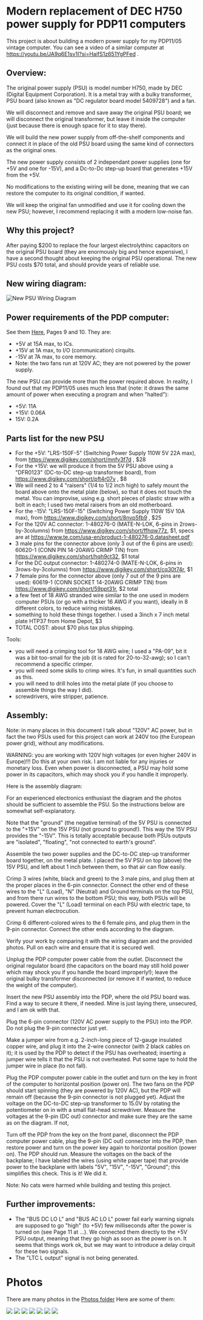 # Modern replacement of DEC H750 power supply for PDP11 computers

This project is about building a modern power supply for my PDP11/05 vintage computer.
You can see a video of a similar computer at https://youtu.be/JA9q6E1sv1I?si=HaifS1z651YgPFed .

## Overview:
The original power supply (PSU) is model number H750, made by DEC (Digital Equipment Corporation).
It is a metal tray with a bulky transformer, PSU board (also known as "DC regulator board model 5409728") and a fan.

We will disconnect and remove and save away the original PSU board; we will disconnect the original transformer, but leave it inside the computer (just because there is enough space for it to stay there).

We will build the new power supply from off-the-shelf components and connect it in place of the old PSU board using the same kind of connectors as the original ones.

The new power supply consists of 2 independant power supplies (one for +5V and one for -15V), and a Dc-to-Dc step-up board that generates +15V from the +5V.

No modifications to the existing wiring will be done, meaning that we can restore the computer to its original condition, if wanted.

We will keep the original fan unmodified and use it for cooling down the new PSU; however, I recommend replacing it with a modern low-noise fan.

## Why this project?
After paying $200 to replace the four largest electrolythinc capacitors on the original PSU board (they are enormously big and hence expensive), I have a second thought about keeping the original PSU operational. The new PSU costs $70 total, and should provide years of reliable use.

## New wiring diagram:
![New PSU Wiring Diagram](./photos/H750ReplacementPowerSupplyWiringDiagram.png)

## Power requirements of the PDP computer:
See them [Here](./DEC_H740_PSU_Documentation.pdf#page=5), Pages 9 and 10. They are:

- +5V at 15A max, to ICs.
- +15V at 1A max, to I/O (communication) cirquits.
- -15V at 7A max, to core memory.
- Note: the two fans run at 120V AC; they are not powered by the power supply.

The new PSU can provide more than the power required above.
In reality, I found out that my PDP11/05 uses much less that (note: it draws the same amount of power when executing a program and when "halted"):

- +5V: 11A
- +15V: 0.06A
- 15V: 0.2A


## Parts list for the new PSU

- For the +5V: "LRS-150F-5" (Switching Power Supply 110W 5V 22A max), from https://www.digikey.com/short/mnfv3f7d , $28
- For the +15V: we will produce it from the 5V PSU above using a "DFR0123" (DC-to-DC step-up transformer board), from https://www.digikey.com/short/pft4r07v , $8
- We will need 2 to 4 "raisers" (1/4 to 1/2 inch high) to safely mount the board above onto the metal plate (below), so that it does not touch the metal. You can improvise, using e.g. short pieces of plastic straw with a bolt in each; I used two metal raisers from an old motherboard.
- For the -15V: "LRS-150F-15" (Switching Power Supply 110W 15V 10A max), from https://www.digikey.com/short/8nvp5fb9 , $25
- For the 120V AC connector: 1-480276-0 (MATE-N-LOK, 6-pins in 2rows-by-3columns) from https://www.digikey.com/short/ffhqw77z, $1, specs are at https://www.te.com/usa-en/product-1-480276-0.datasheet.pdf
- 3 male pins for the connector above (only 3 out of the 6 pins are used): 60620-1 (CONN PIN 14-20AWG CRIMP TIN) from https://www.digikey.com/short/hqh9ct32, $1 total
- For the DC output connector: 1-480274-0 (MATE-N-LOK, 6-pins in 3rows-by-3columns) from https://www.digikey.com/short/cq30t74r, $1
- 7 female pins for the connector above (only 7 out of the 9 pins are used): 60619-1 (CONN SOCKET 14-20AWG CRIMP TIN) from https://www.digikey.com/short/59ppt31r, $2 total
- a few feet of 18 AWG stranded wire similar to the one used in modern computer PSUs (or go with a thicker 16 AWG if you want), ideally in 8 different colors, to reduce wiring mistakes.
- something to hold these things together. I used a 3inch x 7 inch metal plate HTP37 from Home Depot, $3
- TOTAL COST: about $70 plus tax plus shipping.

Tools:
- you will need a crimping tool for 18 AWG wire; I used a "PA-09", bit it was a bit too-small for the job (it is rated for 20-to-32-awg); so I can't recommend a specific crimper.
- you will need some skills to crimp wires. It's fun, in small quantities such as this.
- you will need to drill holes into the metal plate (if you choose to assemble things the way I did).
- screwdrivers, wire stripper, patience.
  
## Assembly:

Note: in many places in this document I talk about "120V" AC power, but in fact the two PSUs used for this project can work at 240V too (the European power grid), without any modifications.

WARNING: you are working with 120V high voltages (or even higher 240V in Europe)!!! Do this at your own risk. I am not liable for any injuries or monetary loss. Even when power is disconnected, a PSU may hold some power in its capacitors, which may shock you if you handle it improperly.

Here is the assembly diagram:

For an experienced electronics enthusiast the diagram  and the photos should be sufficient to assemble the PSU. So the instructions below are somewhat self-explanatory.

Note that the "ground" (the negative terminal) of the 5V PSU is connected to the "+15V" on the 15V PSU (not ground to ground!). This way the 15V PSU provides the "-15V". This is totally acceptable because both PSUs outputs are "isolated", "floating", "not connected to earth's ground".

Assemble the two power supplies and the DC-to-DC step-up transformer board together, on the metal plate. I placed the 5V PSU on top (above) the 15V PSU, and left about 1 inch between them, so that air can flow easily.

Crimp 3 wires (white, black and green) to the 3 male pins, and plug them at the proper places in the 6-pin connector. Connect the other end of these wires to the "L" (Load), "N" (Neutral) and Ground terminals on the top PSU, and from there run wires to the bottom PSU; this way, both PSUs will be powered. Cover the "L" (Load) terminal on each PSU with electric tape, to prevent human electrocution.

Crimp 6 different-colored wires to the 6 female pins, and plug them in the 9-pin connector. Connect the other ends according to the diagram.

Verify your work by comparing it with the wiring diagram and the provided photos. Pull on each wire and ensure that it is secured well.

Unplug the PDP computer power cable from the outlet. 
Disconnect the original regulator board (the capacitors on the board may still hold power which may shock you if you handle the board improperly!); leave the original bulky transformer disconnected (or remove it if wanted, to reduce the weight of the computer).

Insert the new PSU assembly into the PDP, where the old PSU board was. Find a way to secure it there, if needed. Mine is just laying there, unsecured, and I am ok with that.

Plug the 6-pin connector (120V AC power supply to the PSU) into the PDP. Do not plug the 9-pin connector just yet.

Make a jumper wire from e.g. 2-inch-long piece of 12-gauge insulated copper wire, and plug it into the 2-wire connector (with 2 black cables on it); it is used by the PDP to detect if the PSU has overheated; inserting a jumper wire tells it that the PSU is not overheated. Put some tape to hold the jumper wire in place (to not fall).

Plug the PDP computer power cable in the outlet and turn on the key in front of the computer to horizontal position (power on). The two fans on the PDP should start spinning (they are powered by 120V AC), but the PDP will remain off (because the 9-pin connector is not plugged yet).
Adjust the voltage on the DC-to-DC step-up transformer to 15.0V by rotating the potentiometer on in with a small flat-head screwdriver.
Measure the voltages at the 9-pin (DC out) connector and make sure they are the same as on the diagram. If not, 

Turn off the PDP from the key on the front panel, disconnect the PDP computer power cable, plug the 9-pin (DC out) connector into the PDP, then restore power and turn on the power key again to horizontal position (power on). The PDP should run. Measure the voltages on the back of the backplane; I have labeled the wires (using white paper tape) that provide power to the backplane with labels "5V", "15V", "-15V", "Ground"; this simplifies this check. This is it! We did it. 

Note: No cats were harmed while building and testing this project.

## Further improvements:
 - The "BUS DC LO L" and "BUS AC LO L" power fail early warning signals are supposed to go "high" (to +5V) few milliseconds after the power is turned on (see Page 11 at ...). 
   We connected them directly to the +5V PSU output, meaning that they go high as soon as the power is on.
   It seems that things work ok, but we may want to introduce a delay cirquit for these two signals.
 - The "LTC L output" signal is not being generated.

# Photos
There are many photos in the [Photos folder](./photos/)
Here are some of them:

![](./photos/TheNewPsuIsConnectedAndIsOutsideOfTheEnclosureWithLabels.jpg)
![](./photos/OriginalPsuBoardWithLabels.jpg)
![](./photos/TheDcToDcBoardIsAdjustedToProduce15V.jpg)
![](./photos/ACrimpedWire.jpg)
![](./photos/6Pin120vAcInConnectorWithLabels.jpg)
![](./photos/9PinDcOutConnectorWithLabels.jpg)
![](./photos/WeAreRunningFullSpeedWithTheNewPsu.jpg)


